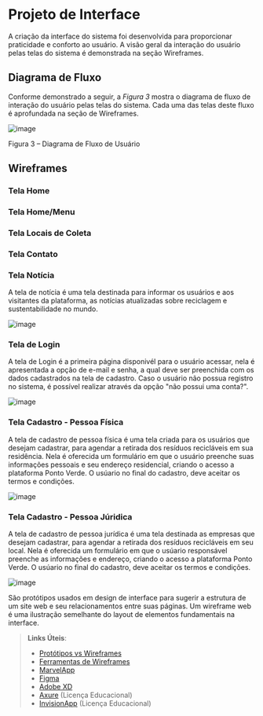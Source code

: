 
# Projeto de Interface

A criação da interface do sistema foi desenvolvida para proporcionar praticidade e conforto ao usuário. A visão geral da interação do usuário pelas telas do sistema é demonstrada na seção Wireframes.



## Diagrama de Fluxo


Conforme demonstrado a seguir, a *Figura 3* mostra o diagrama de fluxo de interação do usuário pelas telas do sistema. Cada uma das telas deste fluxo é aprofundada na seção de Wireframes.



![image](https://user-images.githubusercontent.com/100734910/164074334-8a8c3365-c80a-4eb2-a5b2-8935bcb35727.png)

Figura 3 – Diagrama de Fluxo de Usuário




## Wireframes

### **Tela Home**


### **Tela Home/Menu**


### **Tela Locais de Coleta**


### **Tela Contato**


### **Tela Notícia**

A tela de notícia é uma tela destinada para informar os usuários e aos visitantes da plataforma, as notícias atualizadas sobre reciclagem e sustentabilidade no mundo. 

![image](https://user-images.githubusercontent.com/100734910/164305106-db1b1147-4155-4df4-92ff-e49aa5b101a5.png)

### **Tela de Login**


A tela de Login é a primeira página disponivél para o usuário acessar, nela é apresentada a opção de e-mail e senha, a qual deve ser preenchida com os dados cadastrados na tela de cadastro. Caso o usuário não possua registro no sistema, é possível realizar através da opção "não possui uma conta?".

![image](https://user-images.githubusercontent.com/100734910/164304668-58560a78-38c5-43b3-b630-0c24f746b451.png)

### **Tela Cadastro - Pessoa Física**


A tela de cadastro de pessoa física é uma tela criada para os usuários que desejam cadastrar, para agendar a retirada dos resíduos recicláveis em sua residência. Nela é oferecida um formulário em que o usuário preenche suas informações pessoais e seu endereço residencial, criando o acesso a plataforma Ponto Verde. O usúario no final do cadastro, deve aceitar os termos e condições.

![image](https://user-images.githubusercontent.com/100734910/164304025-e0157d61-74ab-4f94-bc36-2da66b40c033.png)

### **Tela Cadastro - Pessoa Júridica**

A tela de cadastro de pessoa jurídica é uma tela destinada as empresas que desejam cadastrar, para agendar a retirada dos resíduos recicláveis em seu local. Nela é oferecida um formulário em que o usúario responsável preenche as informações e endereço, criando o acesso a plataforma Ponto Verde. O usúario no final do cadastro, deve aceitar os termos e condições. 

![image](https://user-images.githubusercontent.com/100734910/164302335-cf5b22c7-836b-4f00-8d90-3b07890a842e.png)





São protótipos usados em design de interface para sugerir a estrutura de um site web e seu relacionamentos entre suas páginas. Um wireframe web é uma ilustração semelhante do layout de elementos fundamentais na interface.
 
> **Links Úteis**:
> - [Protótipos vs Wireframes](https://www.nngroup.com/videos/prototypes-vs-wireframes-ux-projects/)
> - [Ferramentas de Wireframes](https://rockcontent.com/blog/wireframes/)
> - [MarvelApp](https://marvelapp.com/developers/documentation/tutorials/)
> - [Figma](https://www.figma.com/)
> - [Adobe XD](https://www.adobe.com/br/products/xd.html#scroll)
> - [Axure](https://www.axure.com/edu) (Licença Educacional)
> - [InvisionApp](https://www.invisionapp.com/) (Licença Educacional)
